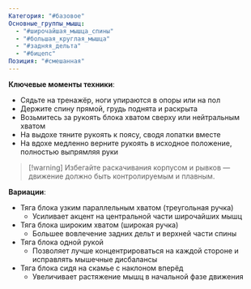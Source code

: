 ```yaml
---
Категория: "#базовое"
Основные_группы_мышц:
  - "#широчайшая_мышца_спины"
  - "#большая_круглая_мышца"
  - "#задняя_дельта"
  - "#бицепс"
Позиция: "#смешанная"
---
```


**Ключевые моменты техники**:
- Сядьте на тренажёр, ноги упираются в опоры или на пол
- Держите спину прямой, грудь поднята и раскрыта
- Возьмитесь за рукоять блока хватом сверху или нейтральным хватом
- На выдохе тяните рукоять к поясу, сводя лопатки вместе
- На вдохе медленно верните рукоять в исходное положение, полностью выпрямляя руки

> [!warning] Избегайте раскачивания корпусом и рывков — движение должно быть контролируемым и плавным.

**Вариации**:
- Тяга блока узким параллельным хватом (треугольная ручка)
    - Усиливает акцент на центральной части широчайших мышц
- Тяга блока широким хватом (широкая ручка)
    - Большее вовлечение задних дельт и верхней части спины
- Тяга блока одной рукой
    - Позволяет лучше концентрироваться на каждой стороне и исправлять мышечные дисбалансы
- Тяга блока сидя на скамье с наклоном вперёд
    - Увеличивает растяжение мышц в начальной фазе движения
